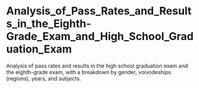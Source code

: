 # Analysis_of_Pass_Rates_and_Results_in_the_Eighth-Grade_Exam_and_High_School_Graduation_Exam
Analysis of pass rates and results in the high school graduation exam and the eighth-grade exam, with a breakdown by gender, voivodeships (regions), years, and subjects.
